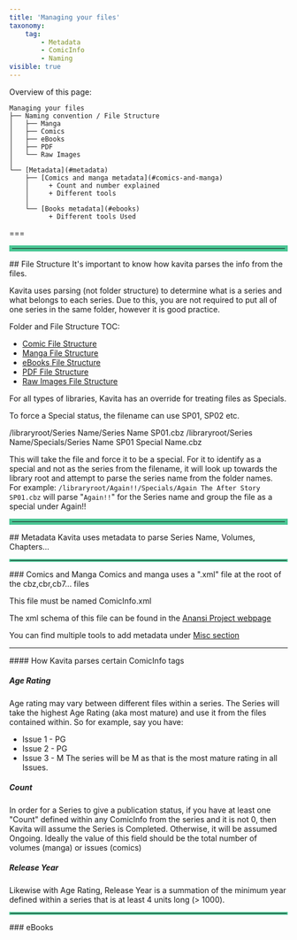 ```yaml
---
title: 'Managing your files'
taxonomy:
    tag:
        - Metadata
        - ComicInfo
        - Naming
visible: true
---
```


Overview of this page:<br/>
```
Managing your files
├── Naming convention / File Structure
│   ├── Manga
│   ├── Comics
│   ├── eBooks
│   ├── PDF
│   └── Raw Images
│
└── [Metadata](#metadata)
    ├── [Comics and manga metadata](#comics-and-manga)
    │     + Count and number explained
    │     + Different tools
    │
    └── [Books metadata](#ebooks)
          + Different tools Used
```
===

<hr style="border:5px solid #4ac694"> </hr>
## File Structure
It's important to know how kavita parses the info from the files.

Kavita uses parsing (not folder structure) to determine what is a series and what belongs to each series. Due to this, you are not required to put all of one series in the same folder, however it is good practice.

Folder and File Structure TOC:
* [Comic File Structure](https://wiki.kavitareader.com/en/guides-rework/managing-your-files/comics)
* [Manga File Structure](https://wiki.kavitareader.com/en/guides-rework/managing-your-files/manga)
* [eBooks File Structure](https://wiki.kavitareader.com/en/guides-rework/managing-your-files/ebooks)
* [PDF File Structure](https://wiki.kavitareader.com/en/guides-rework/managing-your-files/managing-your-files/pdf)
* [Raw Images File Structure](https://wiki.kavitareader.com/en/guides-rework/managing-your-files/managing-your-files/raw-images)

For all types of libraries, Kavita has an override for treating files as Specials. 

To force a Special status, the filename can use SP01, SP02 etc.

   /libraryroot/Series Name/Series Name SP01.cbz
    /libraryroot/Series Name/Specials/Series Name SP01 Special Name.cbz

This will take the file and force it to be a special. For it to identify as a special and not as the series from the filename, it will look up towards the library root and attempt to parse the series name from the folder names.<br/>
For example: `/libraryroot/Again!!/Specials/Again The After Story SP01.cbz`
will parse "`Again!!`" for the Series name and group the file as a special under Again!!

<hr style="border:5px solid #4ac694"> </hr>
## Metadata
Kavita uses metadata to parse Series Name, Volumes, Chapters...
<hr style="border:2px solid #4ac694"> </hr>
### Comics and Manga
Comics and manga uses a ".xml" file at the root of the cbz,cbr,cb7... files

This file must be named ComicInfo.xml

The xml schema of this file can be found in the [Anansi Project webpage](https://anansi-project.github.io/docs/introduction)

You can find multiple tools to add metadata under [Misc section](https://wiki.kavitareader.com/en/admin/pages/guides-rework/misc)
<hr style="border:1px solid ##465176"> </hr>
#### How Kavita parses certain ComicInfo tags

##### Age Rating

Age rating may vary between different files within a series. The Series will take the highest Age Rating (aka most mature) and use it from the files contained within. So for example, say you have:
* Issue 1 - PG
* Issue 2 - PG
* Issue 3 - M
The series will be M as that is the most mature rating in all Issues.

##### Count

In order for a Series to give a publication status, if you have at least one "Count" defined within any ComicInfo from the series and it is not 0, then Kavita will assume the Series is Completed. Otherwise, it will be assumed Ongoing.
Ideally the value of this field should be the total number of volumes (manga) or issues (comics)

##### Release Year

Likewise with Age Rating, Release Year is a summation of the minimum year defined within a series that is at least 4 units long (> 1000).
<hr style="border:2px solid #4ac694"> </hr>
### eBooks

